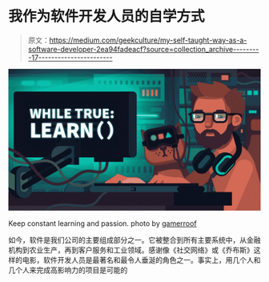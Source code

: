 # 我作为软件开发人员的自学方式

> 原文：<https://medium.com/geekculture/my-self-taught-way-as-a-software-developer-2ea94fadeacf?source=collection_archive---------17----------------------->

![](img/5f63942f9ec64d3cde67634ac78ee8c2.png)

Keep constant learning and passion. photo by [gamerroof](https://www.gamerroof.com/while-true-learn-coding-meme-full-version-free-download/)

如今，软件是我们公司的主要组成部分之一。它被整合到所有主要系统中，从金融机构到农业生产，再到客户服务和工业领域。感谢像《社交网络》或《乔布斯》这样的电影，软件开发人员是最著名和最令人垂涎的角色之一。事实上，用几个人和几个人来完成高影响力的项目是可能的